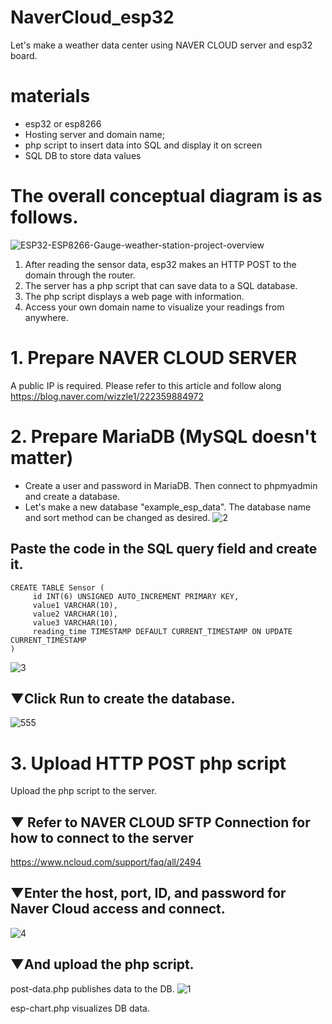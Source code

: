 # NaverCloud_esp32
Let's make a weather data center using NAVER CLOUD server and esp32 board.

# materials
- esp32 or esp8266
- Hosting server and domain name;
- php script to insert data into SQL and display it on screen
- SQL DB to store data values

# The overall conceptual diagram is as follows.
![ESP32-ESP8266-Gauge-weather-station-project-overview](https://user-images.githubusercontent.com/32832715/120095548-8eff0c00-c161-11eb-9f4c-c899b9f02b3c.png)

1. After reading the sensor data, esp32 makes an HTTP POST to the domain through the router.
2. The server has a php script that can save data to a SQL database.
3. The php script displays a web page with information.
4. Access your own domain name to visualize your readings from anywhere.

# 1. Prepare NAVER CLOUD SERVER
A public IP is required.
Please refer to this article and follow along
https://blog.naver.com/wizzle1/222359884972

# 2. Prepare MariaDB (MySQL doesn't matter)
- Create a user and password in MariaDB. Then connect to phpmyadmin and create a database.
- Let's make a new database "example_esp_data". The database name and sort method can be changed as desired.
![2](https://user-images.githubusercontent.com/32832715/120095616-d4233e00-c161-11eb-92ab-85aa44e3a60a.png)

## Paste the code in the SQL query field and create it.
```
CREATE TABLE Sensor (
     id INT(6) UNSIGNED AUTO_INCREMENT PRIMARY KEY,
     value1 VARCHAR(10),
     value2 VARCHAR(10),
     value3 VARCHAR(10),
     reading_time TIMESTAMP DEFAULT CURRENT_TIMESTAMP ON UPDATE CURRENT_TIMESTAMP
)
```
![3](https://user-images.githubusercontent.com/32832715/120095634-eb622b80-c161-11eb-93a5-d82534f2565b.png)
## ▼Click Run to create the database.
![555](https://user-images.githubusercontent.com/32832715/120095993-0a61bd00-c164-11eb-9ba0-94ddf1a23635.png)

# 3. Upload HTTP POST php script
Upload the php script to the server.

## ▼ Refer to NAVER CLOUD SFTP Connection for how to connect to the server
https://www.ncloud.com/support/faq/all/2494

## ▼Enter the host, port, ID, and password for Naver Cloud access and connect.
![4](https://user-images.githubusercontent.com/32832715/120096039-39782e80-c164-11eb-8d3a-9127e20e0fbc.png)

## ▼And upload the php script.
post-data.php publishes data to the DB.
![1](https://user-images.githubusercontent.com/32832715/120096047-44cb5a00-c164-11eb-838f-82d83d89a2c1.png)

esp-chart.php visualizes DB data.
